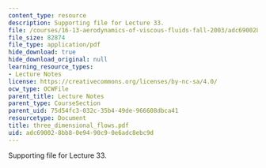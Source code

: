 ```yaml
---
content_type: resource
description: Supporting file for Lecture 33.
file: /courses/16-13-aerodynamics-of-viscous-fluids-fall-2003/adc690028bb80e9490c90e6adc8ebc9d_three_dimensional_flows.pdf
file_size: 82874
file_type: application/pdf
hide_download: true
hide_download_original: null
learning_resource_types:
- Lecture Notes
license: https://creativecommons.org/licenses/by-nc-sa/4.0/
ocw_type: OCWFile
parent_title: Lecture Notes
parent_type: CourseSection
parent_uid: 75d54fc3-032c-35b4-49de-966608dbca41
resourcetype: Document
title: three_dimensional_flows.pdf
uid: adc69002-8bb8-0e94-90c9-0e6adc8ebc9d
---
```

Supporting file for Lecture 33.